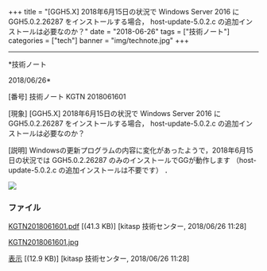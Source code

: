 ﻿+++
title = "[GGH5.X] 2018年6月15日の状況で Windows Server 2016 にGGH5.0.2.26287 をインストールする場合， host-update-5.0.2.c の追加インストールは必要なのか？"
date = "2018-06-26"
tags = ["技術ノート"]
categories = ["tech"]
banner = "img/technote.jpg"
+++

-----------------------------------------------------------------------------------------------------------------------------

*技術ノート

2018/06/26*


[番号]
技術ノート KGTN 2018061601

[現象]
[GGH5.X] 2018年6月15日の状況で Windows Server 2016 にGGH5.0.2.26287
をインストールする場合， host-update-5.0.2.c
の追加インストールは必要なのか？

[説明]
Windowsの更新プログラムの内容に変化があったようで，2018年6月15日の状況では
GGH5.0.2.26287 のみのインストールでGGが動作します （host-update-5.0.2.c
の追加インストールは不要です） ．

![](http://techreport.kitasp.net/attachments/download/4072/KGTN2018061601.jpg)


### ファイル

 
 


[KGTN2018061601.pdf](http://techreport.kitasp.net/attachments/download/4071/KGTN2018061601.pdf)
 [(41.3 KB)] [kitasp 技術センター, 2018/06/26
11:28]

[KGTN2018061601.jpg](http://techreport.kitasp.net/attachments/download/4072/KGTN2018061601.jpg)

[表示](http://techreport.kitasp.net/attachments/4072/KGTN2018061601.jpg "表示")
 [(12.9 KB)] [kitasp 技術センター, 2018/06/26
11:28]


 


 


